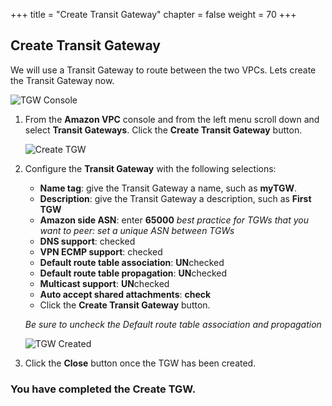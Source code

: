 +++
title = "Create Transit Gateway"
chapter = false
weight = 70
+++

## Create Transit Gateway

We will use a Transit Gateway to route between the two VPCs. Lets create the Transit Gateway now.


![TGW Console](/images/tgw-list.png)
1. From the **Amazon VPC** console and from the left menu scroll down and select **Transit Gateways**. Click the **Create Transit Gateway** button.

    ![Create TGW](/images/tgw-create.png)
1. Configure the **Transit Gateway** with the following selections:
    - **Name tag**: give the Transit Gateway a name, such as **myTGW**.
    - **Description**: give the Transit Gateway a description, such as **First TGW**
    - **Amazon side ASN**: enter **65000** _best practice for TGWs that you want to peer: set a unique ASN between TGWs_
    - **DNS support**: checked
    - **VPN ECMP support**: checked
    - **Default route table association**: **UN**checked
    - **Default route table propagation**: **UN**checked
    - **Multicast support**: **UN**checked
    - **Auto accept shared attachments**: **check**
    - Click the **Create Transit Gateway** button.

    _Be sure to uncheck the Default route table association and propagation_

    ![TGW Created](/images/tgw-created.png)
1. Click the **Close** button once the TGW has been created.


### You have completed the Create TGW.
